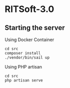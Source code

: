 # RITSoft-3.0

## Starting the server

Using Docker Container
```
cd src
composer install
./vendor/bin/sail up
```

Using PHP artisan
```
cd src
php artisan serve
```
